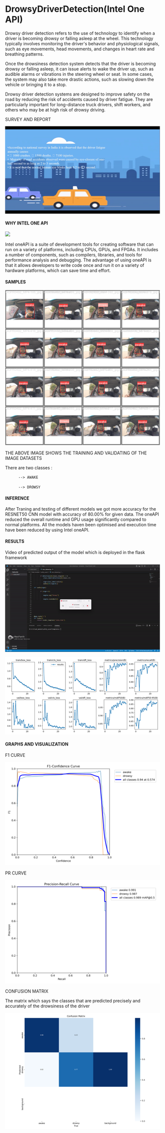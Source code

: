 # DrowsyDriverDetection(Intel One API)

Drowsy driver detection refers to the use of technology to identify when a driver is becoming drowsy or falling asleep at the wheel. This technology typically involves monitoring the driver's behavior and physiological signals, such as eye movements, head movements, and changes in heart rate and breathing patterns.


Once the drowsiness detection system detects that the driver is becoming drowsy or falling asleep, it can issue alerts to wake the driver up, such as audible alarms or vibrations in the steering wheel or seat. In some cases, the system may also take more drastic actions, such as slowing down the vehicle or bringing it to a stop.


Drowsy driver detection systems are designed to improve safety on the road by reducing the risk of accidents caused by driver fatigue. They are particularly important for long-distance truck drivers, shift workers, and others who may be at high risk of drowsy driving.





SURVEY AND REPORT

![](https://github.com/JITESHMD/CROP-PREDICTION-GaussianNB/blob/main/ezgif.com-video-to-gif.gif)




<h4>WHY INTEL ONE API</h4>

![](https://user-images.githubusercontent.com/90272634/230717338-f2dc33e7-31df-4dc0-98f1-9074cb7252e2.png)



Intel oneAPI is a suite of development tools for creating software that can run on a variety of platforms, including CPUs, GPUs, and FPGAs. It includes a number of components, such as compilers, libraries, and tools for performance analysis and debugging. The advantage of using oneAPI is that it allows developers to write code once and run it on a variety of hardware platforms, which can save time and effort.

<h4>SAMPLES</h4>

![](https://github.com/JITESHMD/CROP-PREDICTION-GaussianNB/blob/main/val_batch0_labels%20(1).jpg)

THE ABOVE IMAGE SHOWS THE TRAINING AND VALIDATING OF THE IMAGE DATASETS

There are two classes :

          --> AWAKE
          
          --> DROWSY
          
          
<h4>INFERENCE</h4>          

After Traning and testing of different models we got more accuracy for the RESNET50 CNN model with accuracy of 80.00% for given data. The oneAPI reduced the overall runtime and GPU usage significantly compared to normal platforms. All the models haven been optimised and execution time have been reduced by using Intel oneAPI.
          

<h4>RESULTS</h4>


Video of predicted output of the model which is deployed in the flask framework


![](https://github.com/JITESHMD/CROP-PREDICTION-GaussianNB/blob/main/ezgif.com-video-to-gif%20(1).gif)









![](https://github.com/JITESHMD/CROP-PREDICTION-GaussianNB/blob/main/results%20(2).png)


<h4>GRAPHS AND VISUALIZATION</h4>


F1 CURVE

![](https://github.com/JITESHMD/CROP-PREDICTION-GaussianNB/blob/main/F1_curve%20(1).png)

PR CURVE

![](https://github.com/JITESHMD/CROP-PREDICTION-GaussianNB/blob/main/PR_curve%20(1).png)


CONFUSION MATRIX

The matrix which says the classes that are predicted precisely and accurately of the drowsiness of the driver 



![](https://github.com/JITESHMD/CROP-PREDICTION-GaussianNB/blob/main/confusion_matrix%20(1).png)

